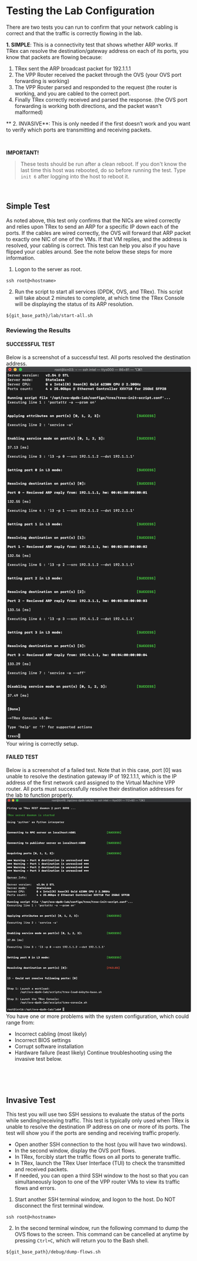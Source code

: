 # Testing the Lab Configuration


There are two tests you can run to confirm that your network cabling is correct and that the traffic is correctly flowing in the lab.

**1. SIMPLE**:  This is a connectivity test that shows whether ARP works. If TRex can resolve the destination/gateway address on each of its ports, you know that packets are flowing because:
   1. TRex sent the ARP broadcast packet for 192.1.1.1
   2. The VPP Router received the packet through the OVS (your OVS port forwarding is working)
   3. The VPP Router parsed and responded to the request (the router is working, and you are cabled to the correct port.
   4. Finally TRex correctly received and parsed the response. (the OVS port forwarding is working both directions, and the packet wasn't malformed)
	
** 2. INVASIVE**: This is only needed if the first doesn’t work and you want to verify which ports are transmitting and receiving packets.

&nbsp;

**IMPORTANT!**
> These tests should be run after a clean reboot. If you don't know the last time this host was rebooted, do so before running the test. Type `init 6` after logging into the host to reboot it.

&nbsp;

## Simple Test
As noted above, this test only confirms that the NICs are wired correctly and relies upon TRex to send an ARP for a specific IP down each of the ports. If the cables are wired correctly, the OVS will forward that ARP packet to exactly one NIC of one of the VMs. If that VM replies, and the address is resolved, your cabling is correct.  This test can help you also if you have flipped your cables around. See the note below these steps for more information.

1. Logon to the server as root.
```
ssh root@<hostname>
```

2. Run the script to start all services (DPDK, OVS, and TRex). This script will take about 2 minutes to complete, at which time the TRex Console will be displaying the status of its ARP resolution.
```
${git_base_path}/lab/start-all.sh
```

### Reviewing the Results

#### SUCCESSFUL TEST
Below is a screenshot of a successful test. All ports resolved the destination address.
![test-doc_test-simple_initial-screen_good](/images/test-doc_test-simple_initial-screen_good.png)
Your wiring is correctly setup.

#### FAILED TEST
Below is a screenshot of a failed test. Note that in this case, port [0] was unable to resolve the destination gateway IP of 192.1.1.1, which is the IP address of the first network card assigned to the Virtual Machine VPP router. All ports must successfully resolve their destination addresses for the lab to function properly.
![test-doc_test-simple_initial-screen_bad](/images/test-doc_test-simple_initial-screen_bad.png)
You have one or more problems with the system configuration, which could range from:
* Incorrect cabling (most likely)
* Incorrect BIOS settings
* Corrupt software installation
* Hardware failure (least likely)
Continue troubleshooting using the invasive test below.

&nbsp;

&nbsp;

## Invasive Test
This test you will use two SSH sessions to evaluate the status of the ports while sending/receiving traffic. This test is typically only used when TRex is unable to resolve the destination IP address on one or more of its ports. The test will show you if the ports are sending and receiving traffic properly.
* Open another SSH connection to the host (you will have two windows).
* In the second window, display the OVS port flows.
* In TRex, forcibly start the traffic flows on all ports to generate traffic.
* In TRex, launch the TRex User Interface (TUI) to check the transmitted and received packets.
* If needed, you can open a third SSH window to the host so that you can simultaneously logon to one of the VPP router VMs to view its traffic flows and errors.

1. Start another SSH terminal window, and logon to the host. Do NOT disconnect the first terminal window.
```
ssh root@<hostname>
```
2. In the second terminal window, run the following command to dump the OVS flows to the screen. This command can be cancelled at anytime by pressing `Ctrl+C`, which will return you to the Bash shell.
```
${git_base_path}/debug/dump-flows.sh
```
